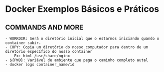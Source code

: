 # Docker Exemplos Básicos e Práticos

## COMMANDS AND MORE
    - WORKDIR: Será o diretório inicial que o estarmos iniciando quando o container subir.
    - COPY: Copia um diretório do nosso computador para dentro de um diretório específico do nosso container
        Ex: html /usr/share/nginx
    - ${PWD}: Variável de ambiente que pega o caminho completo autal
    - docker logs container_name/id

